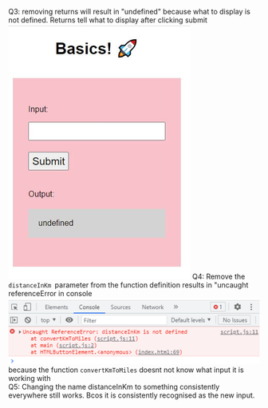 Q3: removing returns will result in "undefined" because what to display is not defined. Returns tell what to display after clicking submit ![Screenshot](remove_return.JPG)
Q4: Remove the `distanceInKm `parameter from the function definition results in "uncaught referenceError in console ![Screenshot](remove_distanceinKm.PNG) because the function `convertKmToMiles` doesnt not know what input it is working with  
Q5: Changing the name distanceInKm to something consistently everywhere still works. Bcos it is consistently recognised as the new input.